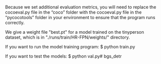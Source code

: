 Because we set additional evaluation metrics, you will need to replace the cocoeval.py file in the “coco” folder with the cocoeval.py file in the “pycocotools” folder in your environment to ensure that the program runs correctly.

We give a weight file "best.pt" for a model trained on the tinyperson dataset, which is in "./runs/train/HR-FPN/weights/" directory.

If you want to run the model training program: $ python train.py

If you want to test the models: $ python val.py# bgs_detr
